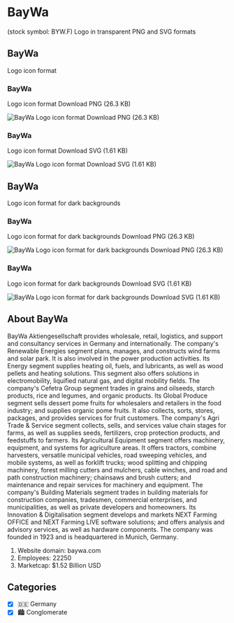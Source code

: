 # BayWa
 (stock symbol: BYW.F) Logo in transparent PNG and SVG formats

## BayWa
 Logo icon format

### BayWa
 Logo icon format Download PNG (26.3 KB)

![BayWa
 Logo icon format Download PNG (26.3 KB)](/img/orig/BYW.F-fb4aa369.png)

### BayWa
 Logo icon format Download SVG (1.61 KB)

![BayWa
 Logo icon format Download SVG (1.61 KB)](/img/orig/BYW.F-d0233c85.svg)

## BayWa
 Logo icon format for dark backgrounds

### BayWa
 Logo icon format for dark backgrounds Download PNG (26.3 KB)

![BayWa
 Logo icon format for dark backgrounds Download PNG (26.3 KB)](/img/orig/BYW.F.D-f2a9ffcc.png)

### BayWa
 Logo icon format for dark backgrounds Download SVG (1.61 KB)

![BayWa
 Logo icon format for dark backgrounds Download SVG (1.61 KB)](/img/orig/BYW.F.D-00e40758.svg)

## About BayWa


BayWa Aktiengesellschaft provides wholesale, retail, logistics, and support and consultancy services in Germany and internationally. The company's Renewable Energies segment plans, manages, and constructs wind farms and solar park. It is also involved in the power production activities. Its Energy segment supplies heating oil, fuels, and lubricants, as well as wood pellets and heating solutions. This segment also offers solutions in electromobility, liquified natural gas, and digital mobility fields. The company's Cefetra Group segment trades in grains and oilseeds, starch products, rice and legumes, and organic products. Its Global Produce segment sells dessert pome fruits for wholesalers and retailers in the food industry; and supplies organic pome fruits. It also collects, sorts, stores, packages, and provides services for fruit customers. The company's Agri Trade & Service segment collects, sells, and services value chain stages for farms, as well as supplies seeds, fertilizers, crop protection products, and feedstuffs to farmers. Its Agricultural Equipment segment offers machinery, equipment, and systems for agriculture areas. It offers tractors, combine harvesters, versatile municipal vehicles, road sweeping vehicles, and mobile systems, as well as forklift trucks; wood splitting and chipping machinery, forest milling cutters and mulchers, cable winches, and road and path construction machinery; chainsaws and brush cutters; and maintenance and repair services for machinery and equipment. The company's Building Materials segment trades in building materials for construction companies, tradesmen, commercial enterprises, and municipalities, as well as private developers and homeowners. Its Innovation & Digitalisation segment develops and markets NEXT Farming OFFICE and NEXT Farming LIVE software solutions; and offers analysis and advisory services, as well as hardware components. The company was founded in 1923 and is headquartered in Munich, Germany.

1. Website domain: baywa.com
2. Employees: 22250
3. Marketcap: $1.52 Billion USD


## Categories
- [x] 🇩🇪 Germany
- [x] 🏙 Conglomerate
